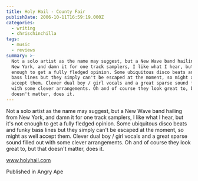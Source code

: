 ```yaml
---
title: Holy Hail - County Fair
publishDate: 2006-10-11T16:59:19.000Z
categories:
  - writing
  - chrischinchilla
tags:
  - music
  - reviews
summary: >-
  Not a solo artist as the name may suggest, but a New Wave band hailing from
  New York, and damn it for one track samplers, I like what I hear, but it's not
  enough to get a fully fledged opinion. Some ubiquitous disco beats and funky
  bass lines but they simply can't be escaped at the moment, so might as well
  accept them. Clever dual boy / girl vocals and a great sparse sound filled out
  with some clever arrangements. Oh and of course they look great to, but that
  doesn't matter, does it.
---
```


Not a solo artist as the name may suggest, but a New Wave band hailing from New York, and damn it for one track samplers, I like what I hear, but it's not enough to get a fully fledged opinion. Some ubiquitous disco beats and funky bass lines but they simply can't be escaped at the moment, so might as well accept them. Clever dual boy / girl vocals and a great sparse sound filled out with some clever arrangements. Oh and of course they look great to, but that doesn't matter, does it.

<a href='https://www.holyhail.com' target='_blank'>www.holyhail.com</a>

Published in Angry Ape

